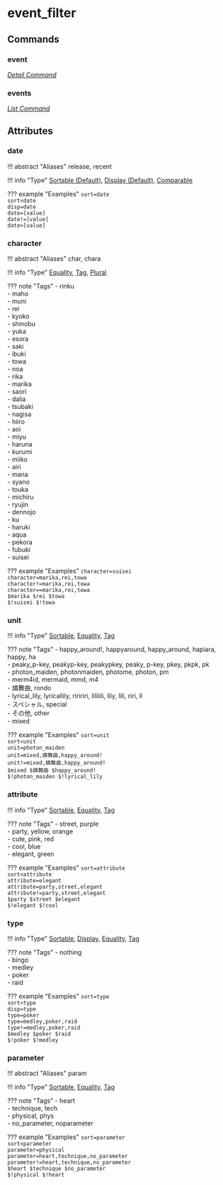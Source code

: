 <!-- Generated Document: Do not edit -->

# event_filter

## Commands

### event

*[Detail Command](../general_usage/#detail-commands)*

### events

*[List Command](../general_usage/#list-commands)*

## Attributes

### date

!!! abstract "Aliases"
    release, recent

!!! info "Type"
    [Sortable (Default)](../general_usage/#sortable), [Display (Default)](../general_usage/#display), [Comparable](../general_usage/#comparable)

??? example "Examples"
    `sort=date`  
    `sort<date`  
    `disp=date`  
    `date=[value]`  
    `date!=[value]`  
    `date>[value]`

### character

!!! abstract "Aliases"
    char, chara

!!! info "Type"
    [Equality](../general_usage/#equality), [Tag](../general_usage/#tag), [Plural](../general_usage/#plural)

??? note "Tags"
     - rinku  
     - maho  
     - muni  
     - rei  
     - kyoko  
     - shinobu  
     - yuka  
     - esora  
     - saki  
     - ibuki  
     - towa  
     - noa  
     - rika  
     - marika  
     - saori  
     - dalia  
     - tsubaki  
     - nagisa  
     - hiiro  
     - aoi  
     - miyu  
     - haruna  
     - kurumi  
     - miiko  
     - airi  
     - mana  
     - syano  
     - touka  
     - michiru  
     - ryujin  
     - dennojo  
     - ku  
     - haruki  
     - aqua  
     - pekora  
     - fubuki  
     - suisei

??? example "Examples"
    `character=suisei`  
    `character=marika,rei,towa`  
    `character!=marika,rei,towa`  
    `character==marika,rei,towa`  
    `$marika $rei $towa`  
    `$!suisei $!towa`

### unit

!!! info "Type"
    [Sortable](../general_usage/#sortable), [Equality](../general_usage/#equality), [Tag](../general_usage/#tag)

??? note "Tags"
     - happy_around!, happyaround, happy_around, hapiara, happy, ha  
     - peaky_p-key, peakyp-key, peakypkey, peaky, p-key, pkey, pkpk, pk  
     - photon_maiden, photonmaiden, photome, photon, pm  
     - merm4id, mermaid, mmd, m4  
     - 燐舞曲, rondo  
     - lyrical_lily, lyricallily, riririri, lililili, lily, lili, riri, ll  
     - スペシャル, special  
     - その他, other  
     - mixed

??? example "Examples"
    `sort=unit`  
    `sort<unit`  
    `unit=photon_maiden`  
    `unit=mixed,燐舞曲,happy_around!`  
    `unit!=mixed,燐舞曲,happy_around!`  
    `$mixed $燐舞曲 $happy_around!`  
    `$!photon_maiden $!lyrical_lily`

### attribute

!!! info "Type"
    [Sortable](../general_usage/#sortable), [Equality](../general_usage/#equality), [Tag](../general_usage/#tag)

??? note "Tags"
     - street, purple  
     - party, yellow, orange  
     - cute, pink, red  
     - cool, blue  
     - elegant, green

??? example "Examples"
    `sort=attribute`  
    `sort<attribute`  
    `attribute=elegant`  
    `attribute=party,street,elegant`  
    `attribute!=party,street,elegant`  
    `$party $street $elegant`  
    `$!elegant $!cool`

### type

!!! info "Type"
    [Sortable](../general_usage/#sortable), [Display](../general_usage/#display), [Equality](../general_usage/#equality), [Tag](../general_usage/#tag)

??? note "Tags"
     - nothing  
     - bingo  
     - medley  
     - poker  
     - raid

??? example "Examples"
    `sort=type`  
    `sort<type`  
    `disp=type`  
    `type=poker`  
    `type=medley,poker,raid`  
    `type!=medley,poker,raid`  
    `$medley $poker $raid`  
    `$!poker $!medley`

### parameter

!!! abstract "Aliases"
    param

!!! info "Type"
    [Sortable](../general_usage/#sortable), [Equality](../general_usage/#equality), [Tag](../general_usage/#tag)

??? note "Tags"
     - heart  
     - technique, tech  
     - physical, phys  
     - no_parameter, noparameter

??? example "Examples"
    `sort=parameter`  
    `sort<parameter`  
    `parameter=physical`  
    `parameter=heart,technique,no_parameter`  
    `parameter!=heart,technique,no_parameter`  
    `$heart $technique $no_parameter`  
    `$!physical $!heart`